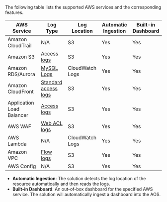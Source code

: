 The following table lists the supported AWS services and the corresponding features.

| AWS Service | Log Type | Log Location | Automatic Ingestion | Built-in Dashboard |
| ----------- | -------- |------------------ |  ---------- |  ---------- |
| Amazon CloudTrail | N/A | S3 | Yes | Yes |
| Amazon S3 | [Access logs](https://docs.aws.amazon.com/AmazonS3/latest/userguide/ServerLogs.html) | S3 | Yes | Yes |
| Amazon RDS/Aurora | [MySQL Logs](https://docs.aws.amazon.com/AmazonRDS/latest/UserGuide/USER_LogAccess.MySQL.LogFileSize.html) | CloudWatch Logs | Yes | Yes |
| Amazon CloudFront | [Standard access logs](https://docs.aws.amazon.com/AmazonCloudFront/latest/DeveloperGuide/AccessLogs.html) | S3 | Yes | Yes |
| Application Load Balancer | [Access logs](https://docs.aws.amazon.com/elasticloadbalancing/latest/application/load-balancer-access-logs.html) | S3 | Yes | Yes |
| AWS WAF | [Web ACL logs](https://docs.aws.amazon.com/waf/latest/developerguide/logging.html) | S3 | Yes | Yes |
| AWS Lambda | N/A | CloudWatch Logs | Yes | Yes |
| Amazon VPC | [Flow logs](https://docs.aws.amazon.com/vpc/latest/userguide/flow-logs.html) | S3 | Yes | Yes |
| AWS Config | N/A | S3 | Yes | Yes |

* **Automatic Ingestion**: The solution detects the log location of the resource automatically and then reads the logs.
* **Built-in Dashboard**: An out-of-box dashboard for the specified AWS service. The solution will automatically ingest a dashboard into the AOS.